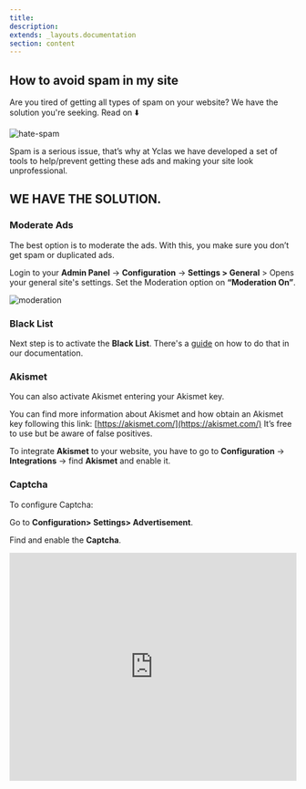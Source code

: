 ```yaml
---
title:
description:
extends: _layouts.documentation
section: content
---
```


## How to avoid spam in my site

Are you tired of getting all types of spam on your website? We have the solution you're seeking. Read on  ⬇️

![hate-spam](https://user-images.githubusercontent.com/55290441/80505840-8b58ee80-897d-11ea-9daa-788967714fa1.png)

Spam is a serious issue, that’s why at Yclas we have developed a set of tools to help/prevent getting these ads and making your site look unprofessional.

## WE HAVE THE SOLUTION.

### Moderate Ads

The best option is to moderate the ads. With this, you make sure you don’t get spam or duplicated ads.

Login to your **Admin Panel** ->  **Configuration** -> **Settings > General**  > Opens your general site's settings. Set the Moderation option on **“Moderation On”**.

![moderation](/assets/images/moderation.png)



### Black List

Next step is to activate the **Black List**. There's a [guide](/docs/plugins-activate-black-list) on how to do that in our documentation.

### Akismet

You can also activate Akismet entering your Akismet key.

  You can find more information about Akismet and how obtain an Akismet key following this link:  [https://akismet.com/](https://akismet.com/)  It’s free to use but be aware of false positives.
  
To integrate **Akismet** to your website, you have to go to **Configuration** -> **Integrations** -> find **Akismet** and enable it.  

### Captcha
To configure Captcha:

Go to  **Configuration> Settings> Advertisement**.

Find and enable the **Captcha**.


<iframe width="100%" height="400px" src="https://www.youtube.com/embed/gmjg2c-Mqyo" title="Yclas video" frameborder="0" allow="accelerometer; autoplay; clipboard-write; encrypted-media; gyroscope; picture-in-picture" allowfullscreen></iframe>
 


